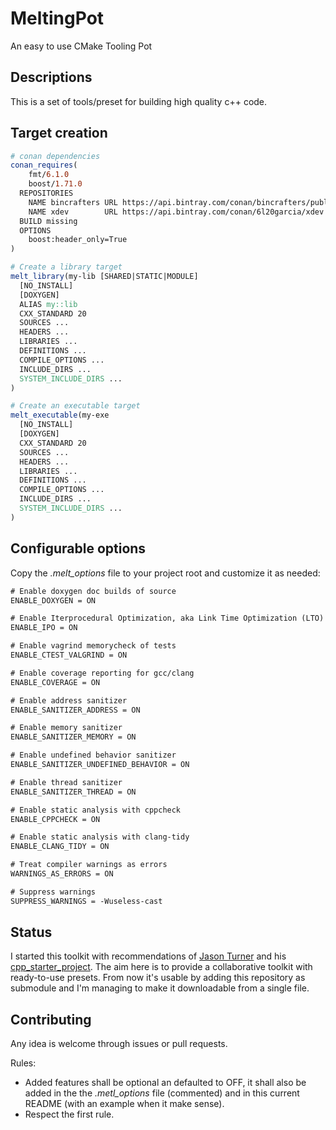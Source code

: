 # MeltingPot

An easy to use CMake Tooling Pot

## Descriptions

This is a set of tools/preset for building high quality c++ code.

## Target creation

```cmake
# conan dependencies
conan_requires(
    fmt/6.1.0
    boost/1.71.0
  REPOSITORIES
    NAME bincrafters URL https://api.bintray.com/conan/bincrafters/public-conan
    NAME xdev        URL https://api.bintray.com/conan/6l20garcia/xdev
  BUILD missing
  OPTIONS
    boost:header_only=True
)

# Create a library target
melt_library(my-lib [SHARED|STATIC|MODULE]
  [NO_INSTALL]
  [DOXYGEN]
  ALIAS my::lib
  CXX_STANDARD 20
  SOURCES ...
  HEADERS ...
  LIBRARIES ...
  DEFINITIONS ...
  COMPILE_OPTIONS ...
  INCLUDE_DIRS ...
  SYSTEM_INCLUDE_DIRS ...
)

# Create an executable target
melt_executable(my-exe
  [NO_INSTALL]
  [DOXYGEN]
  CXX_STANDARD 20
  SOURCES ...
  HEADERS ...
  LIBRARIES ...
  DEFINITIONS ...
  COMPILE_OPTIONS ...
  INCLUDE_DIRS ...
  SYSTEM_INCLUDE_DIRS ...
)
```

## Configurable options

Copy the *.melt_options* file to your project root and customize it as needed:

```txt
# Enable doxygen doc builds of source
ENABLE_DOXYGEN = ON

# Enable Iterprocedural Optimization, aka Link Time Optimization (LTO)
ENABLE_IPO = ON

# Enable vagrind memorycheck of tests
ENABLE_CTEST_VALGRIND = ON

# Enable coverage reporting for gcc/clang
ENABLE_COVERAGE = ON

# Enable address sanitizer
ENABLE_SANITIZER_ADDRESS = ON

# Enable memory sanitizer
ENABLE_SANITIZER_MEMORY = ON

# Enable undefined behavior sanitizer
ENABLE_SANITIZER_UNDEFINED_BEHAVIOR = ON

# Enable thread sanitizer
ENABLE_SANITIZER_THREAD = ON

# Enable static analysis with cppcheck
ENABLE_CPPCHECK = ON

# Enable static analysis with clang-tidy
ENABLE_CLANG_TIDY = ON

# Treat compiler warnings as errors
WARNINGS_AS_ERRORS = ON

# Suppress warnings
SUPPRESS_WARNINGS = -Wuseless-cast
```

## Status

I started this toolkit with recommendations of [Jason Turner](https://github.com/lefticus) and his [cpp_starter_project](https://github.com/lefticus/cpp_starter_project).
The aim here is to provide a collaborative toolkit with ready-to-use presets.
From now it's usable by adding this repository as submodule and I'm managing to make it downloadable from a single file.

## Contributing

Any idea is welcome through issues or pull requests.

Rules:
 - Added features shall be optional an defaulted to OFF, it shall also be added in the the *.metl_options* file (commented) and in this current README (with an example when it make sense).
 - Respect the first rule.
